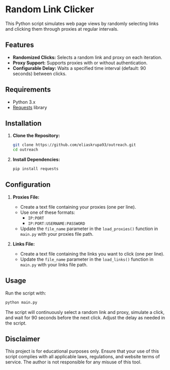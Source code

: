 # Random Link Clicker

This Python script simulates web page views by randomly selecting links and clicking them through proxies at regular intervals.

## Features

- **Randomized Clicks:** Selects a random link and proxy on each iteration.
- **Proxy Support:** Supports proxies with or without authentication.
- **Configurable Delay:** Waits a specified time interval (default: 90 seconds) between clicks.

## Requirements

- Python 3.x
- [Requests](https://pypi.org/project/requests/) library

## Installation

1. **Clone the Repository:**

   ```bash
   git clone https://github.com/eliaskrupa93/outreach.git
   cd outreach
   ```

2. **Install Dependencies:**

   ```bash
   pip install requests
   ```

## Configuration

1. **Proxies File:**
   - Create a text file containing your proxies (one per line).
   - Use one of these formats:
     - `IP:PORT`
     - `IP:PORT:USERNAME:PASSWORD`
   - Update the `file_name` parameter in the `load_proxies()` function in `main.py` with your proxies file path.

2. **Links File:**
   - Create a text file containing the links you want to click (one per line).
   - Update the `file_name` parameter in the `load_links()` function in `main.py` with your links file path.

## Usage

Run the script with:

```bash
python main.py
```

The script will continuously select a random link and proxy, simulate a click, and wait for 90 seconds before the next click. Adjust the delay as needed in the script.

## Disclaimer

This project is for educational purposes only. Ensure that your use of this script complies with all applicable laws, regulations, and website terms of service. The author is not responsible for any misuse of this tool.

